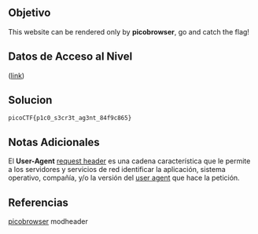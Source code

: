 ## Objetivo

This website can be rendered only by **picobrowser**, go and catch the flag!

## Datos de Acceso al Nivel

([link](https://jupiter.challenges.picoctf.org/problem/28921/))
## Solucion

```
picoCTF{p1c0_s3cr3t_ag3nt_84f9c865}
```

## Notas Adicionales

El **User-Agent** [request header](https://developer.mozilla.org/en-US/docs/Glossary/Request_header "Esta página está disponible solo en inglés") es una cadena característica que le permite a los servidores y servicios de red identificar la aplicación, sistema operativo, compañía, y/o la versión del [user agent](https://developer.mozilla.org/en-US/docs/Glossary/User_agent "Esta página está disponible solo en inglés") que hace la petición.

## Referencias
[picobrowser](https://developer.mozilla.org/es/docs/Web/HTTP/Headers/User-Agent)
modheader